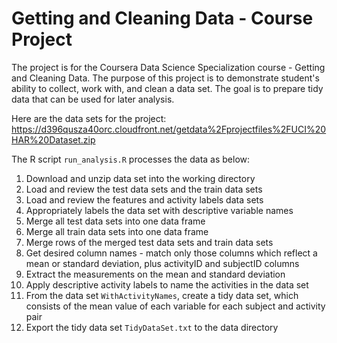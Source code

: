 # Getting and Cleaning Data - Course Project

The project is for the Coursera Data Science Specialization course - Getting and Cleaning Data.
The purpose of this project is to demonstrate student's ability to collect, work with, and clean a data set.
The goal is to prepare tidy data that can be used for later analysis.

Here are the data sets for the project:
https://d396qusza40orc.cloudfront.net/getdata%2Fprojectfiles%2FUCI%20HAR%20Dataset.zip

The R script `run_analysis.R` processes the data as below:

1. Download and unzip data set into the working directory
2. Load and review the test data sets and the train data sets
3. Load and review the features and activity labels data sets
4. Appropriately labels the data set with descriptive variable names
5. Merge all test data sets into one data frame
6. Merge all train data sets into one data frame
7. Merge rows of the merged test data sets and train data sets
8. Get desired column names - match only those columns which reflect a mean or standard deviation, plus activityID and subjectID columns
9. Extract the measurements on the mean and standard deviation
10. Apply descriptive activity labels to name the activities in the data set
11. From the data set `WithActivityNames`, create a tidy data set, which consists of the mean value of each variable for each subject and activity pair
12. Export the tidy data set `TidyDataSet.txt` to the data directory
